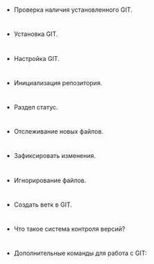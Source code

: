 #
* Проверка наличия установленного GIT.
#
* Установка GIT.
#
* Настройка GIT. 
#
* Инициализация репозитория.
#
* Раздел статус.
#
* Отслеживание новых файлов.
#
* Зафиксировать изменения.
#
* Игнорирование файлов.
#
* Создать ветк в GIT.
#
* Что такое система контроля версий?
#
* Дополнительные команды для работа с GIT:

